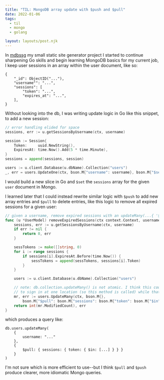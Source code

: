 ```yaml
---
title: "TIL: MongoDB array update with $push and $pull"
date: 2022-01-06
tags:
  - til
  - mongo
  - golang

layout: layouts/post.njk
---
```


In [mdbssg](https://github.com/tydar/mdbssg) my small static site generator project I started to continue sharpening Go skills and begin learning MongoDB basics for my current job, I keep user sessions in an array within the user document, like so:

```mongodb
{
	"_id": ObjectID("..."),
	"username"": "...",
	"sessions": [
		"token": "...",
		"expires_at": "...",
	],
}
```

Without looking into the db, I was writing update logic in Go like this snippet, to add a new session:

```go
// error handling elided for space
sessions, err := u.getSessionsByUsername(ctx, username)

session := Session{
	Token:     uuid.NewString(),
	ExpiresAt: time.Now().Add(5 * time.Minute),
}
sessions = append(sessions, session)

users := u.client.Database(u.dbName).Collection("users")
_, err = users.UpdateOne(ctx, bson.M{"username": username}, bson.M{"$set": bson.M{"sessions": sessions}})
```

I would build a new slice in Go and `$set` the `sessions` array for the given `user` document in Mongo.

I learned later that I could instead rewrite similar logic with `$push` to add new array entries and `$pull` to delete entries, like this logic to remove all expired sessions for a given user:

```go
// given a username, remove expired sessions with an updateMany(...{ '$pull': ... })
func (u *UserModel) removeExpiredSessions(ctx context.Context, username string) (int, error) {
	sessions, err := u.getSessionsByUsername(ctx, username)
	if err != nil {
		return 0, err
	}

	sessTokens := make([]string, 0)
	for i := range sessions {
		if sessions[i].ExpiresAt.Before(time.Now()) {
			sessTokens = append(sessTokens, sessions[i].Token)
		}
	}

	users := u.client.Database(u.dbName).Collection("users")

	// note: db.collection.updateMany() is not atomic. I think this could cause issues if a user is trying
	// to sign in at one location (so this method is called) while that account is in use at another location
	mr, err := users.UpdateMany(ctx, bson.M{},
		bson.M{"$pull": bson.M{"sessions": bson.M{"token": bson.M{"$in": sessTokens}}}})
	return int(mr.ModifiedCount), err
}
```

which produces a query like:

```mongodb
db.users.updateMany(
	{
		username: "..."
	},
	{
		$pull: { sessions: { token: { $in: [...] } } }
	}
)
```

I'm not sure which is more efficient to use--but I think `$pull` and `$push` produce clearer, more idiomatic Mongo queries.
